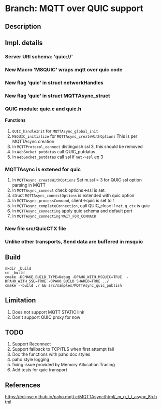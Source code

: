 # Branch: MQTT over QUIC support

## Description

## Impl. details

### Server URI schema: 'quic://'

### New Macro 'MSQUIC' wraps mqtt over quic code

### New flag 'quic' in struct networkHandles

### New flag 'quic' in struct MQTTAsync_struct

### QUIC module: quic.c and quic.h
#### Functions
1.  `QUIC_handleInit`  for `MQTTAsync_global_init`
1.  `MSQUIC_initialize` for `MQTTAsync_createWithOptions`
    This is per MQTTAsync creation
1. In `MQTTProtocol_connect` distinguish ssl 3, this should be removed
1. In `WebSocket_putdatas` call QUIC_putdatas
1. In `WebSocket_putdatas` call ssl if `net->ssl` eq 3

### MQTTAsync is extened for quic
1. In `MQTTAsync_createWithOptions` Set m.ssl = 3 for QUIC ssl option parsing in MQTT
1. In `MQTTAsync_connect` check options->ssl is set.
1. struct `MQTTAsync_connectOptions` is extended with quic option
1. In `MQTTAsync_processCommand`, client->quic is set to 1
1. In `MQTTAsync_completeConnection`, call QUIC_close if `net.q_ctx` is quic
1. In `MQTTAsync_connecting` apply quic schema and default port
1. In `MQTTAsync_connecting` `WAIT_FOR_CONNACK`

### New file src/QuicCTX file

### Unlike other transports, Send data are buffered in msquic

## Build
```
mkdir _build
cd _build
cmake -DCMAKE_BUILD_TYPE=Debug -DPAHO_WITH_MSQUIC=TRUE  -DPAHO_WITH_SSL=TRUE -DPAHO_BUILD_SHARED=TRUE ../
cmake --build ./ && src/samples/MQTTAsync_quic_publish
```

## Limitation
1. Does not support MQTT STATIC link
2. Don't support QUIC proxy for now 


## TODO

1. Support Reconnect
1. Support fallback to TCP/TLS when first attempt fail
1. Doc the functions with paho doc styles
1. paho style logging
1. fixing issue provided by Memory Allocation Tracing
1. Add tests for quic transport

## References

https://eclipse.github.io/paho.mqtt.c/MQTTAsync/html/_m_q_t_t_async_8h.html
